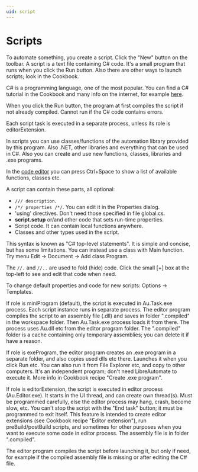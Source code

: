 ```yaml
---
uid: script
---
```


# Scripts

To automate something, you create a script. Click the "New" button on the toolbar. A script is a text file containing C# code. It's a small program that runs when you click the Run button. Also there are other ways to launch scripts; look in the Cookbook.

C# is a programming language, one of the most popular. You can find a C# tutorial in the Cookbook and many info on the internet, for example [here](https://learn.microsoft.com/en-us/dotnet/csharp/).

When you click the Run button, the program at first compiles the script if not already compiled. Cannot run if the C# code contains errors.

Each script task is executed in a separate process, unless its role is editorExtension.

In scripts you can use classes/functions of the automation library provided by this program. Also .NET, other libraries and everything that can be used in C#. Also you can create and use new functions, classes, libraries and .exe programs.

In the [code editor](xref:code_editor) you can press Ctrl+Space to show a list of available functions, classes etc.

A script can contain these parts, all optional:
- ```/// description```.
- ```/*/ properties /*/```. You can edit it in the Properties dialog.
- 'using' directives. Don't need those specified in file global.cs.
- **script.setup** or/and other code that sets run-time properties.
- Script code. It can contain local functions anywhere.
- Classes and other types used in the script.

This syntax is known as "C# top-level statements". It is simple and concise, but has some limitations. You can instead use a class with Main function. Try menu Edit -> Document -> Add class Program.

The ```//.``` and ```//..``` are used to fold (hide) code. Click the small [+] box at the top-left to see and edit that code when need. 

To change default properties and code for new scripts: Options -> Templates.

If role is miniProgram (default), the script is executed in Au.Task.exe process. Each script instance runs in separate process. The editor program compiles the script to an assembly file (.dll) and saves in folder ".compiled" in the workspace folder. Then Au.Task.exe process loads it from there. The process uses Au.dll etc from the editor program folder. The ".compiled" folder is a cache containing only temporary assemblies; you can delete it if have a reason.

If role is exeProgram, the editor program creates an .exe program in a separate folder, and also copies used dlls etc there. Launches it when you click Run etc. You can also run it from File Explorer etc, and copy to other computers. It's an independent program; don't need LibreAutomate to execute it. More info in Cookbook recipe "Create .exe program".

If role is editorExtension, the script is executed in editor process (Au.Editor.exe). It starts in the UI thread, and can create own thread(s). Must be programmed carefully, else the editor process may hang, crash, become slow, etc. You can't stop the script with the "End task" button; it must be programmed to exit itself. This feature is intended to create editor extensions (see Cookbook recipe "Editor extension"), run preBuild/postBuild scripts, and sometimes for other purposes when you want to execute some code in editor process. The assembly file is in folder ".compiled".

The editor program compiles the script before launching it, but only if need, for example if the compiled assembly file is missing or after editing the C# file.
